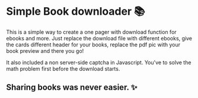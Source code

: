 # Simple Book downloader 📚

This is a simple way to create a one pager with download function for ebooks and more. Just replace the download file with different ebooks, give the cards different header for your books, replace the pdf pic with your book preview and there you go!

It also included a non server-side captcha in Javascript. You've to solve the math problem first before the download starts.

## Sharing books was never easier. ✨
